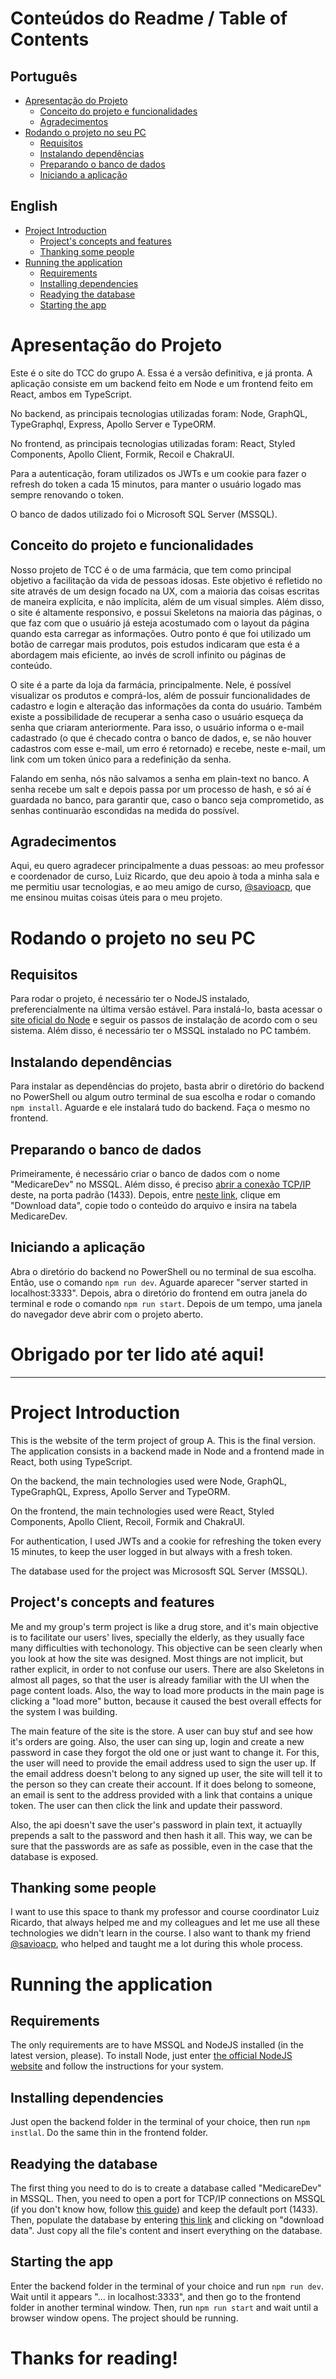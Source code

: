 # Conteúdos do Readme / Table of Contents
## Português
* [Apresentação do Projeto](https://github.com/MultiWar/TCCV2/blob/main/README.md#apresentação-do-projeto)
  * [Conceito do projeto e funcionalidades](https://github.com/MultiWar/TCCV2/blob/main/README.md#conceito-do-projeto-e-funcionalidades)
  * [Agradecimentos](https://github.com/MultiWar/TCCV2/blob/main/README.md#agradecimentos)
* [Rodando o projeto no seu PC](https://github.com/MultiWar/TCCV2/blob/main/README.md#rodando-o-projeto-no-seu-pc)
  * [Requisitos](https://github.com/MultiWar/TCCV2/blob/main/README.md#requisitos)
  * [Instalando dependências](https://github.com/MultiWar/TCCV2/blob/main/README.md#instalando-dependências)
  * [Preparando o banco de dados](https://github.com/MultiWar/TCCV2/blob/main/README.md#preparando-o-banco-de-dados)
  * [Iniciando a aplicação](https://github.com/MultiWar/TCCV2/blob/main/README.md#iniciando-a-aplicação)

## English
* [Project Introduction](https://github.com/MultiWar/TCCV2/blob/main/README.md#project-introduction)
  * [Project's concepts and features](https://github.com/MultiWar/TCCV2/blob/main/README.md#projects-concepts-and-features)
  * [Thanking some people](https://github.com/MultiWar/TCCV2/blob/main/README.md#thanking-some-people)
* [Running the application](https://github.com/MultiWar/TCCV2/blob/main/README.md#running-the-application)
  * [Requirements](https://github.com/MultiWar/TCCV2/blob/main/README.md#requirements)
  * [Installing dependencies](https://github.com/MultiWar/TCCV2/blob/main/README.md#installing-dependencies)
  * [Readying the database](https://github.com/MultiWar/TCCV2/blob/main/README.md#readying-the-database)
  * [Starting the app](https://github.com/MultiWar/TCCV2/blob/main/README.md#starting-the-app)


# Apresentação do Projeto
  Este é o site do TCC do grupo A. Essa é a versão definitiva, e já pronta. A aplicação consiste em um backend feito em Node e um frontend feito em React, ambos em TypeScript.
  
 No backend, as principais tecnologias utilizadas foram: Node, GraphQL, TypeGraphql, Express, Apollo Server e TypeORM. 
 
 No frontend, as principais tecnologias utilizadas foram: React, Styled Components, Apollo Client, Formik, Recoil e ChakraUI.
 
 Para a autenticação, foram utilizados os JWTs e um cookie para fazer o refresh do token a cada 15 minutos, para manter o usuário logado mas sempre renovando o token.
 
 O banco de dados utilizado foi o Microsoft SQL Server (MSSQL).
 

## Conceito do projeto e funcionalidades
  Nosso projeto de TCC é o de uma farmácia, que tem como principal objetivo a facilitação da vida de pessoas idosas. Este objetivo é refletido no site através de um design focado na UX, com a maioria das coisas escritas de maneira explícita, e não implícita, além de um visual simples. Além disso, o site é altamente responsivo, e possui Skeletons na maioria das páginas, o que faz com que o usuário já esteja acostumado com o layout da página quando esta carregar as informações. Outro ponto é que foi utilizado um botão de carregar mais produtos, pois estudos indicaram que esta é a abordagem mais eficiente, ao invés de scroll infinito ou páginas de conteúdo.
  
  O site é a parte da loja da farmácia, principalmente. Nele, é possível visualizar os produtos e comprá-los, além de possuir funcionalidades de cadastro e login e alteração das informações da conta do usuário. Também existe a possibilidade de recuperar a senha caso o usuário esqueça da senha que criaram anteriormente. Para isso, o usuário informa o e-mail cadastrado (o que é checado contra o banco de dados, e, se não houver cadastros com esse e-mail, um erro é retornado) e recebe, neste e-mail, um link com um token único para a redefinição da senha. 
  
  Falando em senha, nós não salvamos a senha em plain-text no banco. A senha recebe um salt e depois passa por um processo de hash, e só aí é guardada no banco, para garantir que, caso o banco seja comprometido, as senhas continuarão escondidas na medida do possível.
  
  
## Agradecimentos
  Aqui, eu quero agradecer principalmente a duas pessoas: ao meu professor e coordenador de curso, Luiz Ricardo, que deu apoio à toda a minha sala e me permitiu usar tecnologias, e ao meu amigo de curso, [@savioacp](https://github.com/savioacp), que me ensinou muitas coisas úteis para o meu projeto.
  
 
# Rodando o projeto no seu PC
## Requisitos
 Para rodar o projeto, é necessário ter o NodeJS instalado, preferencialmente na última versão estável. Para instalá-lo, basta acessar o [site oficial do Node](https://nodejs.org/en/download/) e seguir os passos de instalação de acordo com o seu sistema. Além disso, é necessário ter o MSSQL instalado no PC também.
 

## Instalando dependências
  Para instalar as dependências do projeto, basta abrir o diretório do backend no PowerShell ou algum outro terminal de sua escolha e rodar o comando ```npm install```. Aguarde e ele instalará tudo do backend. Faça o mesmo no frontend.
  
  
## Preparando o banco de dados
Primeiramente, é necessário criar o banco de dados com o nome "MedicareDev" no MSSQL. Além disso, é preciso [abrir a conexão TCP/IP](https://docs.microsoft.com/pt-br/sql/database-engine/configure-windows/configure-a-server-to-listen-on-a-specific-tcp-port?view=sql-server-ver15) deste, na porta padrão (1433). Depois, entre [neste link](https://mockaroo.com/c350e0f0), clique em "Download data", copie todo o conteúdo do arquivo e insira na tabela MedicareDev.


## Iniciando a aplicação
Abra o diretório do backend no PowerShell ou no terminal de sua escolha. Então, use o comando ``npm run dev``. Aguarde aparecer "server started in localhost:3333". Depois, abra o diretório do frontend em outra janela do terminal e rode o comando ``npm run start``. Depois de um tempo, uma janela do navegador deve abrir com o projeto aberto.

# Obrigado por ter lido até aqui!


---


# Project Introduction
This is the website of the term project of group A. This is the final version. The application consists in a backend made in Node and a frontend made in React, both using TypeScript. 

On the backend, the main technologies used were Node, GraphQL, TypeGraphQL, Express, Apollo Server and TypeORM.

On the frontend, the main technologies used were React, Styled Components, Apollo Client, Recoil, Formik and ChakraUI.

For authentication, I used JWTs and a cookie for refreshing the token every 15 minutes, to keep the user logged in but always with a fresh token.

The database used for the project was Micrososft SQL Server (MSSQL).


## Project's concepts and features
Me and my group's term project is like a drug store, and it's main objective is to facilitate our users' lives, specially the elderly, as they usually face many difficulties with techonology. This objective can be seen clearly when you look at how the site was designed. Most things are not implicit, but rather explicit, in order to not confuse our users. There are also Skeletons in almost all pages, so that the user is already familiar with the UI when the page content loads. Also, the way to load more products in the main page is clicking a "load more" button, because it caused the best overall effects for the system I was building.

The main feature of the site is the store. A user can buy stuf and see how it's orders are going. Also, the user can sing up, login and create a new password in case they forgot the old one or just want to change it. For this, the user will need to provide the email address used to sign the user up. If the email address doesn't belong to any signed up user, the site will tell it to the person so they can create their account. If it does belong to someone, an email is sent to the address provided with a link that contains a unique token. The user can then click the link and update their password.

Also, the api doesn't save the user's password in plain text, it actuaylly prepends a salt to the password and then hash it all. This way, we can be sure that the passwords are as safe as possible, even in the case that the database is exposed.


## Thanking some people
I want to use this space to thank my professor and course coordinator Luiz Ricardo, that always helped me and my colleagues and let me use all these technologies we didn't learn in the course. I also want to thank my friend [@savioacp](https://github.com/savioacp), who helped and taught me a lot during this whole process.


# Running the application
## Requirements
The only requirements are to have MSSQL and NodeJS installed (in the latest version, please). To install Node, just enter [the official NodeJS website](https://nodejs.org/en/download/) and follow the instructions for your system.


## Installing dependencies
Just open the backend folder in the terminal of your choice, then run ``npm instlal``. Do the same thin in the frontend folder.


## Readying the database
The first thing you need to do is to create a database called "MedicareDev" in MSSQL. Then, you need to open a port for TCP/IP connections on MSSQL (if you don't know how, follow [this guide](https://docs.microsoft.com/pt-br/sql/database-engine/configure-windows/configure-a-server-to-listen-on-a-specific-tcp-port?view=sql-server-ver15)) and keep the default port (1433). Then, populate the database by entering [this link](https://mockaroo.com/c350e0f0) and clicking on "download data". Just copy all the file's content and insert everything on the database.


## Starting the app
Enter the backend folder in the terminal of your choice and run ``npm run dev``. Wait until it appears "... in localhost:3333", and then go to the frontend folder in another terminal window. Then, run ``npm run start`` and wait until a browser window opens. The project should be running.


# Thanks for reading!
